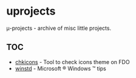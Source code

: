 # uprojects

&mu;-projects - archive of misc little projects.

## TOC
- [chkicons](chkicons) - Tool to check icons theme on FDO
- [winstd](winstd) - Microsoft &reg; Windows &trade; tips
